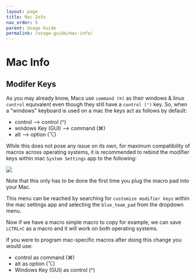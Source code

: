 ```yaml
---
layout: page
title: Mac Info
nav_order: 5
parent: Usage Guide
permalink: /usage-guide/mac-info/
---
```

# Mac Info

## Modifer Keys

As you may already know, Macs use `command (⌘)` as their windows & linux `control` equivalent even though they still have a `control (⌃)` key. So, when a "windows" keyboard is used on a mac the keys act as follows by default:

* control --> control (^)
* windows Key (GUI) --> command (⌘)
* alt --> option (⌥)

While this does not pose any issue on its own, for maximum compatibility of macros across operating systems, it is recommended to rebind the modifier keys within mac `System Settings` app to the following:

![](https://fearherbs1.github.io/blue-team-pad-docs/images/mac-mods-settings.png)

Note that this only has to be done the first time you plug the macro pad into your Mac.

This menu can be reached by searching for `customize modifier keys` within the mac settings app and selecting the `blue_team_pad` from the dropdown menu.

Now if we have a macro simple macro to copy for example, we can save `LCTRL+C` as a macro and it will work on both operating systems.

If you were to program mac-specific macros after doing this change you would use:

* control as command (⌘)
* alt as option (⌥)
* Windows Key (GUI) as control (^)


